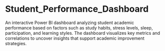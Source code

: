 # Student_Performance_Dashboard
An interactive Power BI dashboard analyzing student academic performance based on factors such as study habits, stress levels, sleep, participation, and learning styles. The dashboard visualizes key metrics and correlations to uncover insights that support academic improvement strategies.

